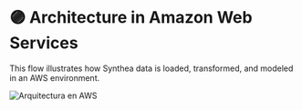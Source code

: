 # 🟣 Architecture in Amazon Web Services

This flow illustrates how Synthea data is loaded, transformed, and modeled in an AWS environment.

![Arquitectura en AWS](img/aws_data_processing_pipeline.png)
